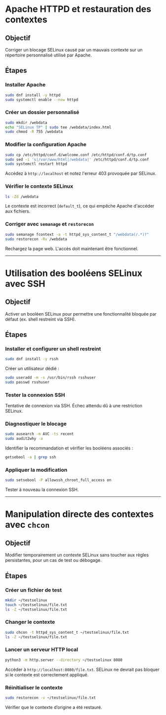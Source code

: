 # Apache HTTPD et restauration des contextes

## Objectif

Corriger un blocage SELinux causé par un mauvais contexte sur un répertoire personnalisé utilisé par Apache.

## Étapes

### Installer Apache

```bash
sudo dnf install -y httpd
sudo systemctl enable --now httpd
```

### Créer un dossier personnalisé

```bash
sudo mkdir /webdata
echo "SELinux TP" | sudo tee /webdata/index.html
sudo chmod -R 755 /webdata
```

### Modifier la configuration Apache

```bash
sudo cp /etc/httpd/conf.d/welcome.conf /etc/httpd/conf.d/tp.conf
sudo sed -i 's|/var/www/html|/webdata|' /etc/httpd/conf.d/tp.conf
sudo systemctl restart httpd
```

Accédez à `http://localhost` et notez l'erreur 403 provoquée par SELinux.

### Vérifier le contexte SELinux

```bash
ls -Zd /webdata
```

Le contexte est incorrect (`default_t`), ce qui empêche Apache d'accéder aux fichiers.

### Corriger avec `semanage` et `restorecon`

```bash
sudo semanage fcontext -a -t httpd_sys_content_t "/webdata(/.*)?"
sudo restorecon -Rv /webdata
```

Rechargez la page web. L'accès doit maintenant être fonctionnel.

---

# Utilisation des booléens SELinux avec SSH

## Objectif

Activer un booléen SELinux pour permettre une fonctionnalité bloquée par défaut (ex. shell restreint via SSH).

## Étapes

### Installer et configurer un shell restreint

```bash
sudo dnf install -y rssh
```

Créer un utilisateur dédié :

```bash
sudo useradd -m -s /usr/bin/rssh rsshuser
sudo passwd rsshuser
```

### Tester la connexion SSH

Tentative de connexion via SSH. Échec attendu dû à une restriction SELinux.

### Diagnostiquer le blocage

```bash
sudo ausearch -m AVC -ts recent
sudo audit2why -a
```

Identifier la recommandation et vérifier les booléens associés :

```bash
getsebool -a | grep ssh
```

### Appliquer la modification

```bash
sudo setsebool -P allowssh_chroot_full_access on
```

Tester à nouveau la connexion SSH.

---

# Manipulation directe des contextes avec `chcon`

## Objectif

Modifier temporairement un contexte SELinux sans toucher aux règles persistantes, pour un cas de test ou débogage.

## Étapes

### Créer un fichier de test

```bash
mkdir ~/testselinux
touch ~/testselinux/file.txt
ls -Z ~/testselinux/file.txt
```

### Changer le contexte

```bash
sudo chcon -t httpd_sys_content_t ~/testselinux/file.txt
ls -Z ~/testselinux/file.txt
```

### Lancer un serveur HTTP local

```bash
python3 -m http.server --directory ~/testselinux 8080
```

Accéder à `http://localhost:8080/file.txt`. SELinux ne devrait pas bloquer si le contexte est correctement appliqué.

### Réinitialiser le contexte

```bash
sudo restorecon -v ~/testselinux/file.txt
```

Vérifier que le contexte d’origine a été restauré.
